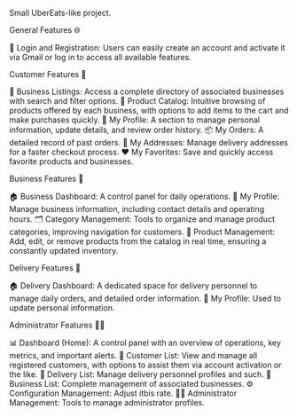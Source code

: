 Small UberEats-like project.

General Features 🌐 

🔐 Login and Registration: Users can easily create an account and activate it via Gmail or log in to access all available features.

Customer Features 👤 

🏪 Business Listings: Access a complete directory of associated businesses with search and filter options. 
🛒 Product Catalog: Intuitive browsing of products offered by each business, with options to add items to the cart and make purchases quickly. 
📄 My Profile: A section to manage personal information, update details, and review order history. 
📦 My Orders: A detailed record of past orders. 
📍 My Addresses: Manage delivery addresses for a faster checkout process. 
❤️ My Favorites: Save and quickly access favorite products and businesses.

Business Features 🏢 

🏠 Business Dashboard: A control panel for daily operations. 
📄 My Profile: Manage business information, including contact details and operating hours. 
🗂️ Category Management: Tools to organize and manage product categories, improving navigation for customers. 
📝 Product Management: Add, edit, or remove products from the catalog in real time, ensuring a constantly updated inventory.

Delivery Features 🚚 

🏠 Delivery Dashboard: A dedicated space for delivery personnel to manage daily orders, and detailed order information. 
📄 My Profile: Used to update personal information.

Administrator Features 👨‍💼 

📊 Dashboard (Home): A control panel with an overview of operations, key metrics, and important alerts. 
👥 Customer List: View and manage all registered customers, with options to assist them via account activation or the like. 
🚚 Delivery List: Manage delivery personnel profiles and such. 
🏪 Business List: Complete management of associated businesses. 
⚙️ Configuration Management: Adjust itbis rate. 
👨‍💼 Administrator Management: Tools to manage administrator profiles.
